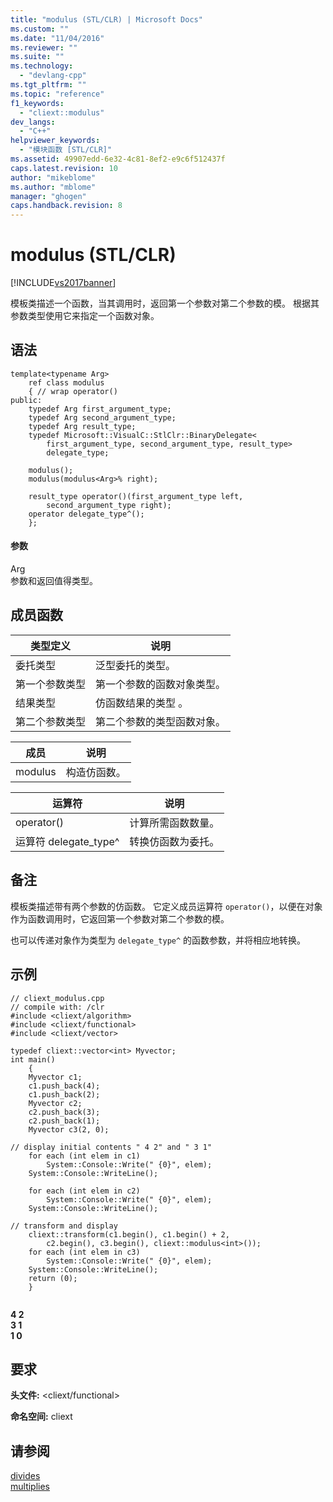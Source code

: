 ```yaml
---
title: "modulus (STL/CLR) | Microsoft Docs"
ms.custom: ""
ms.date: "11/04/2016"
ms.reviewer: ""
ms.suite: ""
ms.technology: 
  - "devlang-cpp"
ms.tgt_pltfrm: ""
ms.topic: "reference"
f1_keywords: 
  - "cliext::modulus"
dev_langs: 
  - "C++"
helpviewer_keywords: 
  - "模块函数 [STL/CLR]"
ms.assetid: 49907edd-6e32-4c81-8ef2-e9c6f512437f
caps.latest.revision: 10
author: "mikeblome"
ms.author: "mblome"
manager: "ghogen"
caps.handback.revision: 8
---
```

# modulus (STL/CLR)
[!INCLUDE[vs2017banner](../assembler/inline/includes/vs2017banner.md)]

模板类描述一个函数，当其调用时，返回第一个参数对第二个参数的模。  根据其参数类型使用它来指定一个函数对象。  
  
## 语法  
  
```  
template<typename Arg>  
    ref class modulus  
    { // wrap operator()  
public:  
    typedef Arg first_argument_type;  
    typedef Arg second_argument_type;  
    typedef Arg result_type;  
    typedef Microsoft::VisualC::StlClr::BinaryDelegate<  
        first_argument_type, second_argument_type, result_type>  
        delegate_type;  
  
    modulus();  
    modulus(modulus<Arg>% right);  
  
    result_type operator()(first_argument_type left,  
        second_argument_type right);  
    operator delegate_type^();  
    };  
```  
  
#### 参数  
 Arg  
 参数和返回值得类型。  
  
## 成员函数  
  
|类型定义|说明|  
|----------|--------|  
|委托类型|泛型委托的类型。|  
|第一个参数类型|第一个参数的函数对象类型。|  
|结果类型|仿函数结果的类型 。|  
|第二个参数类型|第二个参数的类型函数对象。|  
  
|成员|说明|  
|--------|--------|  
|modulus|构造仿函数。|  
  
|运算符|说明|  
|---------|--------|  
|operator\(\)|计算所需函数数量。|  
|运算符 delegate\_type^|转换仿函数为委托。|  
  
## 备注  
 模板类描述带有两个参数的仿函数。  它定义成员运算符 `operator()`，以便在对象作为函数调用时，它返回第一个参数对第二个参数的模。  
  
 也可以传递对象作为类型为 `delegate_type^` 的函数参数，并将相应地转换。  
  
## 示例  
  
```  
// cliext_modulus.cpp   
// compile with: /clr   
#include <cliext/algorithm>   
#include <cliext/functional>   
#include <cliext/vector>   
  
typedef cliext::vector<int> Myvector;   
int main()   
    {   
    Myvector c1;   
    c1.push_back(4);   
    c1.push_back(2);   
    Myvector c2;   
    c2.push_back(3);   
    c2.push_back(1);   
    Myvector c3(2, 0);   
  
// display initial contents " 4 2" and " 3 1"   
    for each (int elem in c1)   
        System::Console::Write(" {0}", elem);   
    System::Console::WriteLine();   
  
    for each (int elem in c2)   
        System::Console::Write(" {0}", elem);   
    System::Console::WriteLine();   
  
// transform and display   
    cliext::transform(c1.begin(), c1.begin() + 2,   
        c2.begin(), c3.begin(), cliext::modulus<int>());   
    for each (int elem in c3)   
        System::Console::Write(" {0}", elem);   
    System::Console::WriteLine();   
    return (0);   
    }  
  
```  
  
  **4 2**  
 **3 1**  
 **1 0**   
## 要求  
 **头文件:** \<cliext\/functional\>  
  
 **命名空间:** cliext  
  
## 请参阅  
 [divides](../dotnet/divides-stl-clr.md)   
 [multiplies](../dotnet/multiplies-stl-clr.md)